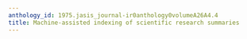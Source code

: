 ```yaml
---
anthology_id: 1975.jasis_journal-ir0anthology0volumeA26A4.4
title: Machine-assisted indexing of scientific research summaries
---
```

